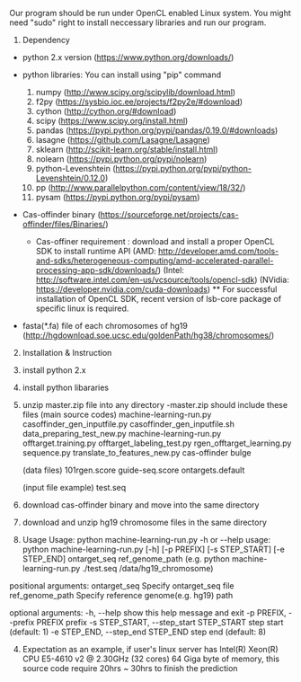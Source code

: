 Our program should be run under OpenCL enabled Linux system.
You might need "sudo" right to install neccessary libraries and run our program.

1. Dependency

- python 2.x version (https://www.python.org/downloads/) 
- python libraries: You can install using "pip" command

  1. numpy (http://www.scipy.org/scipylib/download.html)
  2. f2py (https://sysbio.ioc.ee/projects/f2py2e/#download)
  3. cython (http://cython.org/#download)
  4. scipy (https://www.scipy.org/install.html)
  5. pandas (https://pypi.python.org/pypi/pandas/0.19.0/#downloads)
  5. lasagne (https://github.com/Lasagne/Lasagne)
  6. sklearn (http://scikit-learn.org/stable/install.html)
  7. nolearn (https://pypi.python.org/pypi/nolearn)
  8. python-Levenshtein (https://pypi.python.org/pypi/python-Levenshtein/0.12.0)
  9. pp (http://www.parallelpython.com/content/view/18/32/)
  10. pysam (https://pypi.python.org/pypi/pysam)

  
- Cas-offinder binary (https://sourceforge.net/projects/cas-offinder/files/Binaries/)
  * Cas-offiner requirement : download and install a proper OpenCL SDK to install runtime API
   (AMD: http://developer.amd.com/tools-and-sdks/heterogeneous-computing/amd-accelerated-parallel-processing-app-sdk/downloads/)
   (Intel: http://software.intel.com/en-us/vcsource/tools/opencl-sdk)
   (NVidia: https://developer.nvidia.com/cuda-downloads)
  ** For successful installation of OpenCL SDK, recent version of lsb-core package of specific linux is required.

- fasta(*.fa) file of each chromosomes of hg19 (http://hgdownload.soe.ucsc.edu/goldenPath/hg38/chromosomes/)
  

2. Installation & Instruction

1. install python 2.x
2. install python libararies
3. unzip master.zip file into any directory
  -master.zip should include these files
    (main source codes)
    machine-learning-run.py
    casoffinder_gen_inputfile.py
    casoffinder_gen_inputfile.sh
    data_preparing_test_new.py
    machine-learning-run.py
    offtarget.training.py
    offtarget_labeling_test.py
    rgen_offtarget_learning.py
    sequence.py
    translate_to_features_new.py
    cas-offinder bulge

    (data files)
    101rgen.score
    guide-seq.score
    ontargets.default

    (input file example)
    test.seq
4. download cas-offinder binary and move into the same directory
5. download and unzip hg19 chromosome files in the same directory


3. Usage
Usage: python machine-learning-run.py -h or --help
usage: python machine-learning-run.py [-h] [-p PREFIX] [-s STEP_START] [-e STEP_END]
                        ontarget_seq ref_genome_path
(e.g. python machine-learning-run.py ./test.seq /data/hg19_chromosome)
                        
                        
positional arguments:
  ontarget_seq          Specify ontarget_seq file
  ref_genome_path       Specify reference genome(e.g. hg19) path

optional arguments:
  -h, --help            show this help message and exit
  -p PREFIX, --prefix PREFIX
                        prefix
  -s STEP_START, --step_start STEP_START
                        step start (default: 1)
  -e STEP_END, --step_end STEP_END
                        step end (default: 8)

4. Expectation
as an example, if user's linux server has
Intel(R) Xeon(R) CPU E5-4610 v2 @ 2.30GHz (32 cores)
64 Giga byte of memory, this source code require
20hrs ~ 30hrs to finish the prediction




